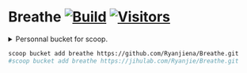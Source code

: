 # Breathe [![Build](https://github.com/Ryanjiena/Breathe/actions/workflows/build.yml/badge.svg?branch=main)](https://github.com/Ryanjiena/Breathe/actions/workflows/build.yml) [![Visitors](https://komarev.com/ghpvc/?username=ryanjiena&color=brightgreen&style=flat&label=Visitors)](https://github.com/Ryanjiena/Ryanjiena)

<details>
<summary>Personnal bucket for scoop.</summary>

<!--ts-->
| Bucket | Manifest |
| :--- | :--- |
 | [jonz94/scoop-sarasa-nerd-fonts](https://github.com/jonz94/scoop-sarasa-nerd-fonts.git) | [![jonz94/scoop-sarasa-nerd-fonts badge](https://img.shields.io/static/v1?label=jonz94/scoop-sarasa-nerd-fonts&message=49&color=green)](https://github.com/jonz94/scoop-sarasa-nerd-fonts.git) |
 | [kodybrown/scoop-nirsoft](https://github.com/kodybrown/scoop-nirsoft.git) | [![kodybrown/scoop-nirsoft badge](https://img.shields.io/static/v1?label=kodybrown/scoop-nirsoft&message=276&color=green)](https://github.com/kodybrown/scoop-nirsoft.git) |
 | [matthewjberger/scoop-nerd-fonts](https://github.com/matthewjberger/scoop-nerd-fonts.git) | [![matthewjberger/scoop-nerd-fonts badge](https://img.shields.io/static/v1?label=matthewjberger/scoop-nerd-fonts&message=367&color=green)](https://github.com/matthewjberger/scoop-nerd-fonts.git) |
 | [ScoopInstaller/Java](https://github.com/ScoopInstaller/Java.git) | [![ScoopInstaller/Java badge](https://img.shields.io/static/v1?label=ScoopInstaller/Java&message=322&color=green)](https://github.com/ScoopInstaller/Java.git) |
 | [ScoopInstaller/Main](https://github.com/ScoopInstaller/Main.git) | [![ScoopInstaller/Main badge](https://img.shields.io/static/v1?label=ScoopInstaller/Main&message=1405&color=green)](https://github.com/ScoopInstaller/Main.git) |
 | [ScoopInstaller/Nonportable](https://github.com/ScoopInstaller/Nonportable.git) | [![ScoopInstaller/Nonportable badge](https://img.shields.io/static/v1?label=ScoopInstaller/Nonportable&message=128&color=green)](https://github.com/ScoopInstaller/Nonportable.git) |
 | [ScoopInstaller/Versions](https://github.com/ScoopInstaller/Versions.git) | [![ScoopInstaller/Versions badge](https://img.shields.io/static/v1?label=ScoopInstaller/Versions&message=523&color=green)](https://github.com/ScoopInstaller/Versions.git) |
 | [ScoopInstaller/Extras](https://github.com/ScoopInstaller/Extras.git) | [![ScoopInstaller/Extras badge](https://img.shields.io/static/v1?label=ScoopInstaller/Extras&message=2194&color=green)](https://github.com/ScoopInstaller/Extras.git) |
 | [chawyehsu/dorado](https://github.com/chawyehsu/dorado.git) | [![chawyehsu/dorado badge](https://img.shields.io/static/v1?label=chawyehsu/dorado&message=269&color=green)](https://github.com/chawyehsu/dorado.git) |

<!--te-->

</details>

```bash
scoop bucket add breathe https://github.com/Ryanjiena/Breathe.git
#scoop bucket add breathe https://jihulab.com/Ryanjie/Breathe.git
```
